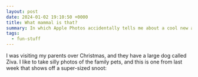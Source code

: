 ```yaml
---
layout: post
date: 2024-01-02 19:10:50 +0000
title: What mammal is that?
summary: In which Apple Photos accidentally tells me about a cool new animal.
tags:
  - fun-stuff
---
```


I was visiting my parents over Christmas, and they have a large dog called Ziva.
I like to take silly photos of the family pets, and this is one from last week that shows off a super-sized snoot:
